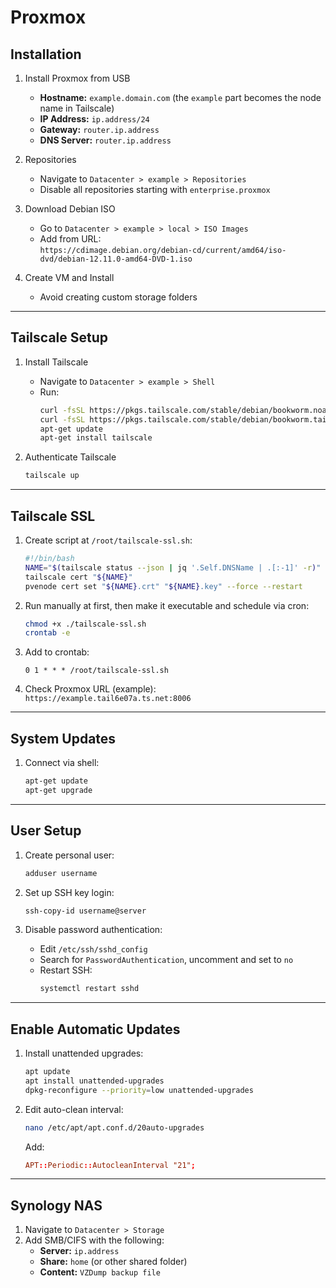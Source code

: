 # Proxmox

## Installation

1. Install Proxmox from USB

    - **Hostname:** `example.domain.com` (the `example` part becomes the node name in Tailscale)
    - **IP Address:** `ip.address/24`
    - **Gateway:** `router.ip.address`
    - **DNS Server:** `router.ip.address`

2. Repositories

    - Navigate to `Datacenter > example > Repositories`
    - Disable all repositories starting with `enterprise.proxmox`

3. Download Debian ISO

    - Go to `Datacenter > example > local > ISO Images`
    - Add from URL:  
      `https://cdimage.debian.org/debian-cd/current/amd64/iso-dvd/debian-12.11.0-amd64-DVD-1.iso`

4. Create VM and Install
    - Avoid creating custom storage folders

---

## Tailscale Setup

1. Install Tailscale

    - Navigate to `Datacenter > example > Shell`
    - Run:
        ```bash
        curl -fsSL https://pkgs.tailscale.com/stable/debian/bookworm.noarmor.gpg | tee /usr/share/keyrings/tailscale-archive-keyring.gpg >/dev/null
        curl -fsSL https://pkgs.tailscale.com/stable/debian/bookworm.tailscale-keyring.list | tee /etc/apt/sources.list.d/tailscale.list
        apt-get update
        apt-get install tailscale
        ```

2. Authenticate Tailscale
    ```bash
    tailscale up
    ```

---

## Tailscale SSL

1. Create script at `/root/tailscale-ssl.sh`:

    ```bash
    #!/bin/bash
    NAME="$(tailscale status --json | jq '.Self.DNSName | .[:-1]' -r)"
    tailscale cert "${NAME}"
    pvenode cert set "${NAME}.crt" "${NAME}.key" --force --restart
    ```

2. Run manually at first, then make it executable and schedule via cron:

    ```bash
    chmod +x ./tailscale-ssl.sh
    crontab -e
    ```

3. Add to crontab:

    ```cron
    0 1 * * * /root/tailscale-ssl.sh
    ```

4. Check Proxmox URL (example):  
   `https://example.tail6e07a.ts.net:8006`

---

## System Updates

1. Connect via shell:
    ```bash
    apt-get update
    apt-get upgrade
    ```

---

## User Setup

1. Create personal user:

    ```bash
    adduser username
    ```

2. Set up SSH key login:

    ```bash
    ssh-copy-id username@server
    ```

3. Disable password authentication:
    - Edit `/etc/ssh/sshd_config`
    - Search for `PasswordAuthentication`, uncomment and set to `no`
    - Restart SSH:
        ```bash
        systemctl restart sshd
        ```

---

## Enable Automatic Updates

1. Install unattended upgrades:

    ```bash
    apt update
    apt install unattended-upgrades
    dpkg-reconfigure --priority=low unattended-upgrades
    ```

2. Edit auto-clean interval:

    ```bash
    nano /etc/apt/apt.conf.d/20auto-upgrades
    ```

    Add:

    ```conf
    APT::Periodic::AutocleanInterval "21";
    ```

---

## Synology NAS

1. Navigate to `Datacenter > Storage`
2. Add SMB/CIFS with the following:
    - **Server:** `ip.address`
    - **Share:** `home` (or other shared folder)
    - **Content:** `VZDump backup file`
